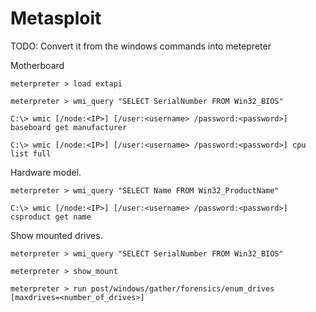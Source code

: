 # Metasploit

TODO: Convert it from the windows commands into metepreter

Motherboard

```
meterpreter > load extapi

meterpreter > wmi_query "SELECT SerialNumber FROM Win32_BIOS"

C:\> wmic [/node:<IP>] [/user:<username> /password:<password>] baseboard get manufacturer

C:\> wmic [/node:<IP>] [/user:<username> /password:<password>] cpu list full
```

Hardware model.

```
meterpreter > wmi_query "SELECT Name FROM Win32_ProductName"

C:\> wmic [/node:<IP>] [/user:<username> /password:<password>] csproduct get name
```

Show mounted drives.

```
meterpreter > wmi_query "SELECT SerialNumber FROM Win32_BIOS"

meterpreter > show_mount

meterpreter > run post/windows/gather/forensics/enum_drives [maxdrives=<number_of_drives>]
```